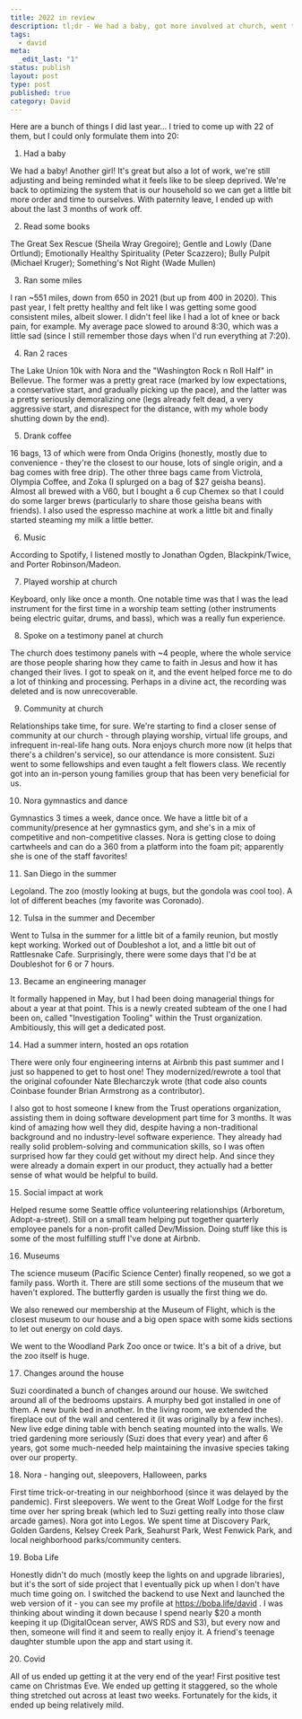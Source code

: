 ```yaml
---
title: 2022 in review
description: tl;dr - We had a baby, got more involved at church, went to San Diego, and I became a manager.
tags:
  - david
meta:
  _edit_last: "1"
status: publish
layout: post
type: post
published: true
category: David
---
```


Here are a bunch of things I did last year... I tried to come up with 22 of them, but I could only formulate them into 20:

1. Had a baby

  We had a baby! Another girl! It's great but also a lot of work, we're still adjusting and being reminded what it feels like to be sleep deprived. We're back to optimizing the system that is our household so we can get a little bit more order and time to ourselves. With paternity leave, I ended up with about the last 3 months of work off.

2. Read some books

  The Great Sex Rescue (Sheila Wray Gregoire); Gentle and Lowly (Dane Ortlund); Emotionally Healthy Spirituality (Peter Scazzero); Bully Pulpit (Michael Kruger); Something's Not Right (Wade Mullen)

3. Ran some miles

  I ran ~551 miles, down from 650 in 2021 (but up from 400 in 2020). This past year, I felt pretty healthy and felt like I was getting some good consistent miles, albeit slower. I didn't feel like I had a lot of knee or back pain, for example. My average pace slowed to around 8:30, which was a little sad (since I still remember those days when I'd run everything at 7:20).

4. Ran 2 races

  The Lake Union 10k with Nora and the "Washington Rock n Roll Half" in Bellevue. The former was a pretty great race (marked by low expectations, a conservative start, and gradually picking up the pace), and the latter was a pretty seriously demoralizing one (legs already felt dead, a very aggressive start, and disrespect for the distance, with my whole body shutting down by the end).

5. Drank coffee

  16 bags, 13 of which were from Onda Origins (honestly, mostly due to convenience - they're the closest to our house, lots of single origin, and a bag comes with free drip). The other three bags came from Victrola, Olympia Coffee, and Zoka (I splurged on a bag of $27 geisha beans). Almost all brewed with a V60, but I bought a 6 cup Chemex so that I could do some larger brews (particularly to share those geisha beans with friends). I also used the espresso machine at work a little bit and finally started steaming my milk a little better.

6. Music

  According to Spotify, I listened mostly to Jonathan Ogden, Blackpink/Twice, and Porter Robinson/Madeon.

7. Played worship at church

  Keyboard, only like once a month. One notable time was that I was the lead instrument for the first time in a worship team setting (other instruments being electric guitar, drums, and bass), which was a really fun experience.

8. Spoke on a testimony panel at church

  The church does testimony panels with ~4 people, where the whole service are those people sharing how they came to faith in Jesus and how it has changed their lives. I got to speak on it, and the event helped force me to do a lot of thinking and processing. Perhaps in a divine act, the recording was deleted and is now unrecoverable.

9. Community at church

  Relationships take time, for sure. We're starting to find a closer sense of community at our church - through playing worship, virtual life groups, and infrequent in-real-life hang outs. Nora enjoys church more now (it helps that there's a children's service), so our attendance is more consistent. Suzi went to some fellowships and even taught a felt flowers class. We recently got into an in-person young families group that has been very beneficial for us.

10. Nora gymnastics and dance

  Gymnastics 3 times a week, dance once. We have a little bit of a community/presence at her gymnastics gym, and she's in a mix of competitive and non-competitive classes. Nora is getting close to doing cartwheels and can do a 360 from a platform into the foam pit; apparently she is one of the staff favorites!

11. San Diego in the summer

  Legoland. The zoo (mostly looking at bugs, but the gondola was cool too). A lot of different beaches (my favorite was Coronado).

12. Tulsa in the summer and December

  Went to Tulsa in the summer for a little bit of a family reunion, but mostly kept working. Worked out of Doubleshot a lot, and a little bit out of Rattlesnake Cafe. Surprisingly, there were some days that I'd be at Doubleshot for 6 or 7 hours.

13. Became an engineering manager

  It formally happened in May, but I had been doing managerial things for about a year at that point. This is a newly created subteam of the one I had been on, called "Investigation Tooling" within the Trust organization. Ambitiously, this will get a dedicated post.

14. Had a summer intern, hosted an ops rotation

  There were only four engineering interns at Airbnb this past summer and I just so happened to get to host one! They modernized/rewrote a tool that the original cofounder Nate Blecharczyk wrote (that code also counts Coinbase founder Brian Armstrong as a contributor).

  I also got to host someone I knew from the Trust operations organization, assisting them in doing software development part time for 3 months. It was kind of amazing how well they did, despite having a non-traditional background and no industry-level software experience. They already had really solid problem-solving and communication skills, so I was often surprised how far they could get without my direct help. And since they were already a domain expert in our product, they actually had a better sense of what would be helpful to build.

15. Social impact at work

  Helped resume some Seattle office volunteering relationships (Arboretum, Adopt-a-street). Still on a small team helping put together quarterly employee panels for a non-profit called Dev/Mission. Doing stuff like this is some of the most fulfilling stuff I've done at Airbnb.

16. Museums

  The science museum (Pacific Science Center) finally reopened, so we got a family pass. Worth it. There are still some sections of the museum that we haven't explored. The butterfly garden is usually the first thing we do.

  We also renewed our membership at the Museum of Flight, which is the closest museum to our house and a big open space with some kids sections to let out energy on cold days.

  We went to the Woodland Park Zoo once or twice. It's a bit of a drive, but the zoo itself is huge.

17. Changes around the house

  Suzi coordinated a bunch of changes around our house. We switched around all of the bedrooms upstairs. A murphy bed got installed in one of them. A new bunk bed in another. In the living room, we extended the fireplace out of the wall and centered it (it was originally by a few inches). New live edge dining table with bench seating mounted into the walls. We tried gardening more seriously (Suzi does that every year) and after 6 years, got some much-needed help maintaining the invasive species taking over our property.

18. Nora - hanging out, sleepovers, Halloween, parks

  First time trick-or-treating in our neighborhood (since it was delayed by the pandemic). First sleepovers. We went to the Great Wolf Lodge for the first time over her spring break (which led to Suzi getting really into those claw arcade games). Nora got into Legos. We spent time at Discovery Park, Golden Gardens, Kelsey Creek Park, Seahurst Park, West Fenwick Park, and local neighborhood parks/community centers.

19. Boba Life

  Honestly didn't do much (mostly keep the lights on and upgrade libraries), but it's the sort of side project that I eventually pick up when I don't have much time going on. I switched the backend to use Next and launched the web version of it - you can see my profile at https://boba.life/david . I was thinking about winding it down because I spend nearly $20 a month keeping it up (DigitalOcean server, AWS RDS and S3), but every now and then, someone will find it and seem to really enjoy it. A friend's teenage daughter stumble upon the app and start using it.


20. Covid

  All of us ended up getting it at the very end of the year! First positive test came on Christmas Eve. We ended up getting it staggered, so the whole thing stretched out across at least two weeks. Fortunately for the kids, it ended up being relatively mild.
